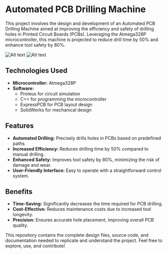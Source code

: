 # Automated PCB Drilling Machine

This project involves the design and development of an Automated PCB Drilling Machine aimed at improving the efficiency and safety of drilling holes in Printed Circuit Boards (PCBs). Leveraging the Atmega328P microcontroller, this machine is projected to reduce drill time by 50% and enhance tool safety by 80%.

![Alt text](https://drive.google.com/file/d/1EIrFOBN-7euCpVpk0MFFCuKOvdJQltUP/view?usp=drive_link)
![Alt text](https://drive.google.com/file/d/1Mi4XJRCjewFA-M4L0tdNp7ogi4Ho7wqZ/view?usp=drive_link)

## Technologies Used
- **Microcontroller:** Atmega328P
- **Software:**
  - Proteus for circuit simulation
  - C++ for programming the microcontroller
  - ExpressPCB for PCB layout design
  - SolidWorks for mechanical design

## Features
- **Automated Drilling:** Precisely drills holes in PCBs based on predefined paths.
- **Increased Efficiency:** Reduces drilling time by 50% compared to manual drilling.
- **Enhanced Safety:** Improves tool safety by 80%, minimizing the risk of damage and wear.
- **User-Friendly Interface:** Easy to operate with a straightforward control system.

## Benefits
- **Time-Saving:** Significantly decreases the time required for PCB drilling.
- **Cost-Effective:** Reduces maintenance costs due to increased tool longevity.
- **Precision:** Ensures accurate hole placement, improving overall PCB quality.

This repository contains the complete design files, source code, and documentation needed to replicate and understand the project. Feel free to explore, use, and contribute!
